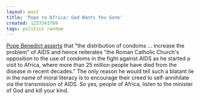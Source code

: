 ```yaml
---
layout: post
title: 'Pope to Africa: God Wants You Gone'
created: 1237343709
tags: politics random
---
```

[Pope Benedict asserts](http://www.reuters.com/article/homepageCrisis/idUSLH936617._CH_.2400) that "the distribution of condoms ... increase the problem" of AIDS and hence reiterates "the Roman Catholic Church's opposition to the use of condoms in the fight against AIDS as he started a visit to Africa, where more than 25 million people have died from the disease in recent decades." The only reason he would tell such a blatant lie in the name of moral literacy is to encourage their creed to self-annihilate via the transmission of AIDS. So yes, people of Africa, listen to the minister of God and kill your kind.

